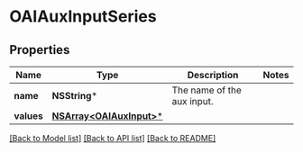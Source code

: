 # OAIAuxInputSeries

## Properties
Name | Type | Description | Notes
------------ | ------------- | ------------- | -------------
**name** | **NSString*** | The name of the aux input. | 
**values** | [**NSArray&lt;OAIAuxInput&gt;***](OAIAuxInput.md) |  | 

[[Back to Model list]](../README.md#documentation-for-models) [[Back to API list]](../README.md#documentation-for-api-endpoints) [[Back to README]](../README.md)


